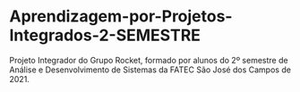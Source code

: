 # Aprendizagem-por-Projetos-Integrados-2-SEMESTRE
Projeto Integrador do Grupo Rocket, formado por alunos do 2º semestre de Análise e Desenvolvimento de Sistemas da FATEC São José dos Campos de 2021.
